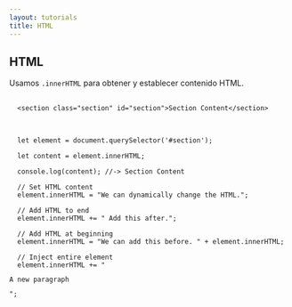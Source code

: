 ```yaml
---
layout: tutorials
title: HTML
---
```

<h2 class="tutorials-content__sub-title">HTML</h2>

<p class="tutorials-content__text">Usamos <code class="tutorials__code">.innerHTML</code> para obtener y establecer contenido HTML.</p>

<pre>
  <code class="language-html">
  &#60;section class="section" id="section"&#62;Section Content&#60;/section&#62;
  </code>
</pre>

<pre>
  <code class="language-javascript">
  let element = document.querySelector('#section');

  let content = element.innerHTML;

  console.log(content); //-> Section Content

  // Set HTML content
  element.innerHTML = "We can dynamically change the HTML.";

  // Add HTML to end
  element.innerHTML += " Add this after.";

  // Add HTML at beginning
  element.innerHTML = "We can add this before. " + element.innerHTML; 

  // Inject entire element
  element.innerHTML += "<p>A new paragraph</p>";
  </code>
</pre>
